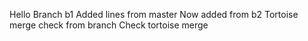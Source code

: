 Hello Branch b1
Added lines from master
Now added from b2
Tortoise merge check from branch
Check tortoise merge